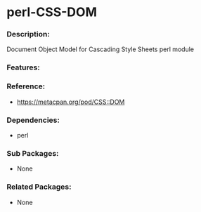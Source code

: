 # perl-CSS-DOM

### Description:
Document Object Model for Cascading Style Sheets perl module

### Features:


### Reference:
* https://metacpan.org/pod/CSS::DOM

### Dependencies:
* perl

### Sub Packages:
* None

### Related Packages:
* None